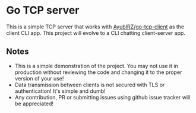 # Go TCP server

This is a simple TCP server that works with [AyubIRZ/go-tcp-client](https://github.com/AyubIRZ/go-tcp-client) as the client CLI app.
This project will evolve to a CLI chatting client-server app.

## Notes
- This is a simple demonstration of the project. You may not use it in production without reviewing the code and changing it to the proper version of your use!
- Data transmission between clients is not secured with TLS or authentication! It's simple and dumb!
-  Any contribution, PR or submitting issues using github issue tracker will be appreciated!
